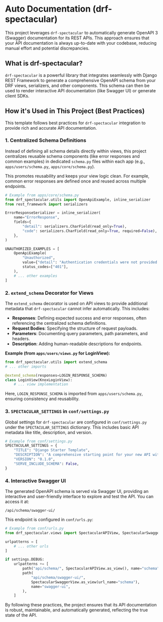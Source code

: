 # Auto Documentation (drf-spectacular)

This project leverages `drf-spectacular` to automatically generate OpenAPI 3 (Swagger) documentation for its REST APIs. This approach ensures that your API documentation is always up-to-date with your codebase, reducing manual effort and potential discrepancies.

## What is drf-spectacular?

`drf-spectacular` is a powerful library that integrates seamlessly with Django REST Framework to generate a comprehensive OpenAPI schema from your DRF views, serializers, and other components. This schema can then be used to render interactive API documentation (like Swagger UI) or generate client SDKs.

## How it's Used in This Project (Best Practices)

This template follows best practices for `drf-spectacular` integration to provide rich and accurate API documentation.

### 1. Centralized Schema Definitions

Instead of defining all schema details directly within views, this project centralizes reusable schema components (like error responses and common examples) in dedicated `schema.py` files within each app (e.g., `apps/users/schema.py`, `apps/core/schema.py`).

This promotes reusability and keeps your view logic clean. For example, common error responses are defined once and reused across multiple endpoints.

```python
# Example from apps/core/schema.py
from drf_spectacular.utils import OpenApiExample, inline_serializer
from rest_framework import serializers

ErrorResponseSerializer = inline_serializer(
    name="ErrorResponse",
    fields={
        "detail": serializers.CharField(read_only=True),
        "code": serializers.CharField(read_only=True, required=False),
    },
)

UNAUTHORIZED_EXAMPLES = [
    OpenApiExample(
        "Unauthorized",
        value={"detail": "Authentication credentials were not provided."},
        status_codes=["401"],
    ),
    # ... other examples
]
```

### 2. `extend_schema` Decorator for Views

The `extend_schema` decorator is used on API views to provide additional metadata that `drf-spectacular` cannot infer automatically. This includes:

*   **Responses**: Defining expected success and error responses, often referencing the centralized schema definitions.
*   **Request Bodies**: Specifying the structure of request payloads.
*   **Parameters**: Documenting query parameters, path parameters, and headers.
*   **Description**: Adding human-readable descriptions for endpoints.

**Example (from `apps/users/views.py` for LoginView):**

```python
from drf_spectacular.utils import extend_schema
# ... other imports

@extend_schema(responses=LOGIN_RESPONSE_SCHEMA)
class LoginView(KnoxLoginView):
    # ... view implementation
```

Here, `LOGIN_RESPONSE_SCHEMA` is imported from `apps/users/schema.py`, ensuring consistency and reusability.

### 3. `SPECTACULAR_SETTINGS` in `conf/settings.py`

Global settings for `drf-spectacular` are configured in `conf/settings.py` under the `SPECTACULAR_SETTINGS` dictionary. This includes basic API metadata like title, description, and version.

```python
# Example from conf/settings.py
SPECTACULAR_SETTINGS = {
    "TITLE": "Django Starter Template",
    "DESCRIPTION": "A comprehensive starting point for your new API with Django and DRF",
    "VERSION": "0.1.0",
    "SERVE_INCLUDE_SCHEMA": False,
}
```

### 4. Interactive Swagger UI

The generated OpenAPI schema is served via Swagger UI, providing an interactive and user-friendly interface to explore and test the API. You can access it at:

`/api/schema/swagger-ui/`

This endpoint is configured in `conf/urls.py`:

```python
# Example from conf/urls.py
from drf_spectacular.views import SpectacularAPIView, SpectacularSwaggerView

urlpatterns = [
    # ... other urls
]

if settings.DEBUG:
    urlpatterns += [
        path("api/schema/", SpectacularAPIView.as_view(), name="schema"),
        path(
            "api/schema/swagger-ui/",
            SpectacularSwaggerView.as_view(url_name="schema"),
            name="swagger-ui",
        ),
    ]
```

By following these practices, the project ensures that its API documentation is robust, maintainable, and automatically generated, reflecting the true state of the API.
